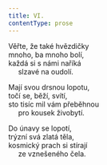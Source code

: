 ```yaml
---
title: VI.
contentType: prose
---
```


Věřte, že také hvězdičky  
mnoho, ba mnoho bolí,  
každá si s námi naříká  
     slzavé na oudolí.

Mají svou drsnou lopotu,  
točí se, běží, svítí,  
sto tisíc mil vám přeběhnou  
     pro kousek živobytí.

Do únavy se lopotí,  
trýzní svá zlatá těla,  
kosmický prach si stírají  
     ze vznešeného čela.
